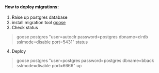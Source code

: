 #### How to deploy migrations:

1) Raise up postgres database
2) install migration tool [goose](https://github.com/pressly/goose)
3) Check status 
>goose postgres "user=autoclr password=postgres dbname=clrdb sslmode=disable port=5431" status
>
4) Deploy

 >goose postgres "user=postgres password=postgres dbname=bback sslmode=disable port=6666" up